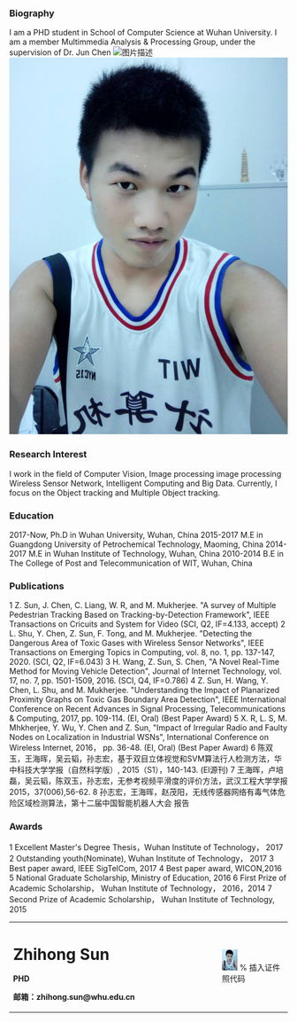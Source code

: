 <table border="0">
  <tr>
    <td width="75%">
      <h1>Zhihong Sun</h1>
      <p><b>PHD</b></p>
      <p><b>邮箱：zhihong.sun@whu.edu.cn</b></p>
    </td>
    <td width="25%">
      <img src="/szh.jpg" width="25%">      % 插入证件照代码
    </td>
  </tr>


### Biography
I am a PHD student in School of Computer Science at Wuhan University. I am a member Multimmedia Analysis & Processing Group, under the supervision of Dr. Jun Chen
![图片描述](图片链接)
![证件照](/szh.jpg)

### Research Interest
I work in the field of Computer Vision,  Image processing  image processing Wireless Sensor Network, Intelligent Computing and Big Data. Currently, I focus on the Object tracking and Multiple Object tracking.

### Education
2017-Now, Ph.D in Wuhan University, Wuhan, China
2015-2017 M.E in Guangdong University of Petrochemical Technology, Maoming, China
2014-2017 M.E in Wuhan Institute of Technology, Wuhan, China
2010-2014 B.E in The College of Post and Telecommunication of WIT, Wuhan, China

### Publications
1 Z. Sun, J. Chen, C. Liang, W. R, and M. Mukherjee. "A survey of Multiple Pedestrian Tracking Based on Tracking-by-Detection Framework", IEEE Transactions on Cricuits and System for Video (SCI, Q2, IF=4.133, accept)
2 L. Shu, Y. Chen, Z. Sun, F. Tong, and M. Mukherjee. "Detecting the Dangerous Area of Toxic Gases with Wireless Sensor Networks", IEEE Transactions on Emerging Topics in Computing, vol. 8, no. 1, pp. 137-147, 2020. (SCI, Q2, IF=6.043)
3 H. Wang, Z. Sun, S. Chen, "A Novel Real-Time Method for Moving Vehicle Detection", Journal of Internet Technology, vol. 17, no. 7, pp. 1501-1509, 2016. (SCI, Q4, IF=0.786)
4 Z. Sun, H. Wang, Y. Chen, L. Shu, and M. Mukherjee. "Understanding the Impact of Planarized Proximity Graphs on Toxic Gas Boundary Area Detection", IEEE International Conference on Recent Advances in Signal Processing, Telecommunications & Computing, 2017, pp. 109-114. (EI, Oral) (Best Paper Award)
5 X. R, L. S, M. Mhkherjee, Y. Wu, Y. Chen and Z. Sun, "Impact of Irregular Radio and Faulty Nodes on Localization in Industrial WSNs", International Conference on Wireless Internet, 2016， pp. 36-48. (EI, Oral) (Best Paper Award)
6 陈双玉，王海晖，吴云韬，孙志宏，基于双目立体视觉和SVM算法行人检测方法，华中科技大学学报（自然科学版）, 2015（S1），140-143. (EI源刊)
7 王海晖，卢培磊，吴云韬，陈双玉，孙志宏，无参考视频平滑度的评价方法，武汉工程大学学报2015，37(006),56-62. 
8 孙志宏，王海晖，赵茂阳，无线传感器网络有毒气体危险区域检测算法，第十二届中国智能机器人大会 报告


### Awards
1 Excellent Master's Degree Thesis，Wuhan Institute of Technology， 2017
2 Outstanding youth(Nominate), Wuhan Institute of Technology， 2017
3 Best paper award, IEEE SigTelCom, 2017
4 Best paper award, WICON,2016
5 National Graduate Scholarship, Ministry of Education, 2016
6 First Prize of Academic Scholarship， Wuhan Institute of Technology， 2016，2014
7 Second Prize of Academic Scholarship， Wuhan Institute of Technology, 2015

